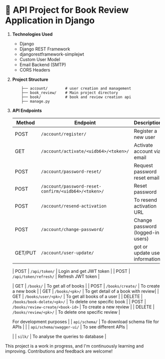 # 🔐 API Project for Book Review Application in Django

1. **Technologies Used**
    - Django
    - Django REST Framework
    - djangorestframework-simplejwt
    - Custom User Model
    - Email Backend (SMTP)
    - CORS Headers

2. **Project Structure**
    ```
        ├── account/        # user creation and management  
        ├── book_review/    # Main project directory
        ├── book/           # book and review creation api 
        ├── manage.py
    ```

3. **API Endpoints**

    | Method  | Endpoint                                            | Description                        |
    | ------- | ----------------------------------------------------| ---------------------------------  |
    | POST    | `/account/register/`                                | Register a new user                |
    | GET     | `/account/activate/<uidb64>/<token>/`               | Activate account via email         |
    | POST    | `/account/password-reset/`                          | Request password reset email       |
    | POST    | `/account/password-reset-confirm/<uidb64>/<token>/` | Reset password                     |
    | POST    | `/account/resend-activation`                        | To resend activation URL           |
    | POST    | `/account/change-password/`                         | Change password (logged-in users)  |
    | GET/PUT | `/account/user-update/`                             | got or update user information     |

    | POST    | `/api/token/`                                       | Login and get JWT token            |
    | POST    | `/api/token/refresh/`                               | Refresh JWT token                  |

    | GET     | `/books/`                                           | To get all of books                |
    | POST    | `/books/create/`                                    | To create a new book               |
    | GET     | `/books/<pk>/`                                      | To get detail of a book with review|
    | GET     | `/books/user/<pk>/`                                 | To get all books of a user         |
    | DELETE  | `/books/book-delete/<pk>/`                          | To delete one specific book        |
    | POST    | `/books/review-create/<book-id>`                    | To create a new review             |
    | DELETE  | `/books/review/<pk>/`                               | To delete one specific review      |

    For development purposes
    |         | `api/schema/`                                       | To download schema file for APIs   |
    |         | `api/schema/swagger-ui/`                            | To see different APIs              |

    |         | `silk/`                                             | To analyse the queries to database |

This project is a work in progress, and I'm continuously learning and improving. Contributions and feedback are welcome!